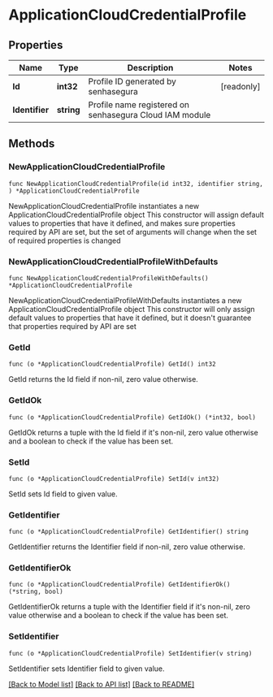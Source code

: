 # ApplicationCloudCredentialProfile

## Properties

Name | Type | Description | Notes
------------ | ------------- | ------------- | -------------
**Id** | **int32** | Profile ID generated by senhasegura | [readonly] 
**Identifier** | **string** | Profile name registered on senhasegura Cloud IAM module | 

## Methods

### NewApplicationCloudCredentialProfile

`func NewApplicationCloudCredentialProfile(id int32, identifier string, ) *ApplicationCloudCredentialProfile`

NewApplicationCloudCredentialProfile instantiates a new ApplicationCloudCredentialProfile object
This constructor will assign default values to properties that have it defined,
and makes sure properties required by API are set, but the set of arguments
will change when the set of required properties is changed

### NewApplicationCloudCredentialProfileWithDefaults

`func NewApplicationCloudCredentialProfileWithDefaults() *ApplicationCloudCredentialProfile`

NewApplicationCloudCredentialProfileWithDefaults instantiates a new ApplicationCloudCredentialProfile object
This constructor will only assign default values to properties that have it defined,
but it doesn't guarantee that properties required by API are set

### GetId

`func (o *ApplicationCloudCredentialProfile) GetId() int32`

GetId returns the Id field if non-nil, zero value otherwise.

### GetIdOk

`func (o *ApplicationCloudCredentialProfile) GetIdOk() (*int32, bool)`

GetIdOk returns a tuple with the Id field if it's non-nil, zero value otherwise
and a boolean to check if the value has been set.

### SetId

`func (o *ApplicationCloudCredentialProfile) SetId(v int32)`

SetId sets Id field to given value.


### GetIdentifier

`func (o *ApplicationCloudCredentialProfile) GetIdentifier() string`

GetIdentifier returns the Identifier field if non-nil, zero value otherwise.

### GetIdentifierOk

`func (o *ApplicationCloudCredentialProfile) GetIdentifierOk() (*string, bool)`

GetIdentifierOk returns a tuple with the Identifier field if it's non-nil, zero value otherwise
and a boolean to check if the value has been set.

### SetIdentifier

`func (o *ApplicationCloudCredentialProfile) SetIdentifier(v string)`

SetIdentifier sets Identifier field to given value.



[[Back to Model list]](../README.md#documentation-for-models) [[Back to API list]](../README.md#documentation-for-api-endpoints) [[Back to README]](../README.md)


